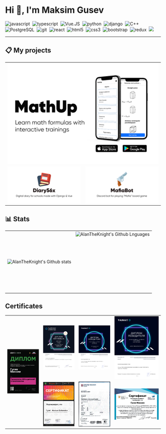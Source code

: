 # Hi :wave:, I'm Maksim Gusev


<img alt="javascript" src="https://img.shields.io/badge/javascript-000000.svg?&style=for-the-badge&logo=javascript&logoColor=F7DF1E" />&nbsp;
<img alt="typescript" src="https://img.shields.io/badge/typescript-007ACC.svg?&style=for-the-badge&logo=typescript&logoColor=fff" />&nbsp;
<img alt="Vue.JS" src="https://img.shields.io/badge/vuejs-4FC08D.svg?&style=for-the-badge&logo=vuedotjs&logoColor=fff">&nbsp;
<img alt="python" src="https://img.shields.io/badge/python-3776AB.svg?&style=for-the-badge&logo=python&logoColor=fff">&nbsp;
<img alt="django" src="https://img.shields.io/badge/django-092E20.svg?&style=for-the-badge&logo=django&logoColor=fff">&nbsp;
<img alt="C++" src="https://img.shields.io/badge/c++-00599C.svg?&style=for-the-badge&logo=cplusplus&logoColor=fff">&nbsp;
<img alt="PostgreSQL" src="https://img.shields.io/badge/postgresql-4169E1.svg?&style=for-the-badge&logo=postgresql&logoColor=fff">&nbsp;
<img alt="git" src="https://img.shields.io/badge/git-F05033.svg?&style=for-the-badge&logo=git&logoColor=fff" />&nbsp;
<img alt="react" src="https://img.shields.io/badge/react-61DAFB.svg?&style=for-the-badge&logo=react&logoColor=fff" />&nbsp;
<img alt="html5" src="https://img.shields.io/badge/html-E34F26.svg?&style=for-the-badge&logo=html5&logoColor=fff" />&nbsp;
<img alt="css3" src="https://img.shields.io/badge/css-1572B6.svg?&style=for-the-badge&logo=css3&logoColor=fff" />&nbsp;
<img alt="bootstrap" src="https://img.shields.io/badge/bootstrap-7610F7.svg?&style=for-the-badge&logo=bootstrap&logoColor=fff" />&nbsp;
<img alt="redux" src="https://img.shields.io/badge/redux-764ABC.svg?&style=for-the-badge&logo=redux&logoColor=fff"/>&nbsp;
<img src="https://img.shields.io/badge/linux-FCC624.svg?&style=for-the-badge&logo=linux&logoColor=000"/>&nbsp;

---

## 📋 My projects

<table>
  <tr>
    <td colspan="2">
      <img src="mathup-preview.png" alt=""/>
    </td>
  </tr>
  <tr>
    <td><a href="https://github.com/AlanTheKnight/diary56x"><img alt="Diary56x" src="diary56x-preview.png"/></a></td>
    <td><a href="https://github.com/AlanTheKnight/mafia"><img alt="Mafia bot" src="mafia-bot-preview.png"/></a></td>
  </tr>
</table>

## 📊 Stats

<table>
  <tr>
    <td>
      <img align="left" src="https://github-readme-streak-stats.herokuapp.com/?user=AlanTheKnight&theme=radical&hide_border=true" alt="AlanTheKnight's Github stats"/>
    </td>
    <td>
      <img height="195px" align="right" alt="AlanTheKnight's Github Lnguages" src="https://github-readme-stats-eight-theta.vercel.app/api/top-langs/?username=AlanTheKnight&theme=radical&layout=compact&hide_border=true" />
    </td>
  </tr>
</table>

## Certificates

<table>
  <tr>
    <td rowspan="2">
     <img width="100%" height="100%" src="certificates/certificate-digital-first.png" alt="Сертификат об участии в Альметьевском хакатоне">
    </td>
    <td>
     <img width="100%" height="100%" src="certificates/certificate-nto-finalist.png" alt="Сертификат об участии в Альметьевском хакатоне">
    </td>
    <td>
     <img width="100%" height="100%" src="certificates/certificate-nti-talant.png" alt="Талант НТО">
    </td>
    <td>
     <img width="100%" height="100%" src="certificates/certificate-nti-talant-ai.png" alt="Талант НТО">
    </td>
  </tr>
  <tr>
    <td>
      <img width="100%" height="100%"  src="certificates/almethack.png" alt="Альметьевский хакатон">
    </td>
    <td>
     <img width="100%" height="100%" src="certificates/cae.png" title="CAE" alt="CAE">
    </td>
    <td>
     <img width="100%" height="100%" src="certificates/school-it-solutions-1.jpg" title="Школа IT-решений" alt="Школа IT-решений">
    </td>
  </tr>
</table>
